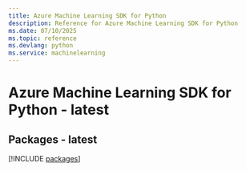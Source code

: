 ```yaml
---
title: Azure Machine Learning SDK for Python
description: Reference for Azure Machine Learning SDK for Python
ms.date: 07/10/2025
ms.topic: reference
ms.devlang: python
ms.service: machinelearning
---
```

# Azure Machine Learning SDK for Python - latest
## Packages - latest
[!INCLUDE [packages](machine-learning-index.md)]